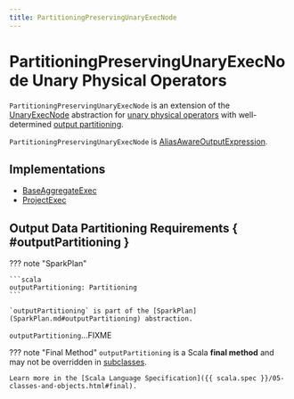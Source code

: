 ```yaml
---
title: PartitioningPreservingUnaryExecNode
---
```


# PartitioningPreservingUnaryExecNode Unary Physical Operators

`PartitioningPreservingUnaryExecNode` is an extension of the [UnaryExecNode](UnaryExecNode.md) abstraction for [unary physical operators](#implementations) with well-determined [output partitioning](#outputPartitioning).

`PartitioningPreservingUnaryExecNode` is [AliasAwareOutputExpression](AliasAwareOutputExpression.md).

## Implementations

* [BaseAggregateExec](BaseAggregateExec.md)
* [ProjectExec](ProjectExec.md)

## Output Data Partitioning Requirements { #outputPartitioning }

??? note "SparkPlan"

    ```scala
    outputPartitioning: Partitioning
    ```

    `outputPartitioning` is part of the [SparkPlan](SparkPlan.md#outputPartitioning) abstraction.

`outputPartitioning`...FIXME

??? note "Final Method"
    `outputPartitioning` is a Scala **final method** and may not be overridden in [subclasses](#implementations).

    Learn more in the [Scala Language Specification]({{ scala.spec }}/05-classes-and-objects.html#final).
